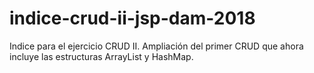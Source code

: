 # indice-crud-ii-jsp-dam-2018
Indice para el ejercicio CRUD II. Ampliación del primer CRUD que ahora incluye las estructuras ArrayList y HashMap.
